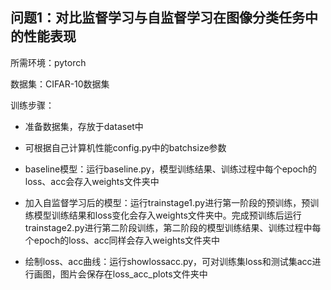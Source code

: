 ## 问题1：对比监督学习与自监督学习在图像分类任务中的性能表现
所需环境：pytorch

数据集：CIFAR-10数据集

训练步骤：
* 准备数据集，存放于dataset中

* 可根据自己计算机性能config.py中的batchsize参数

* baseline模型：运行baseline.py，模型训练结果、训练过程中每个epoch的loss、acc会存入weights文件夹中
* 加入自监督学习后的模型：运行trainstage1.py进行第一阶段的预训练，预训练模型训练结果和loss变化会存入weights文件夹中。完成预训练后运行trainstage2.py进行第二阶段训练，第二阶段的模型训练结果、训练过程中每个epoch的loss、acc同样会存入weights文件夹中
* 绘制loss、acc曲线：运行showlossacc.py，可对训练集loss和测试集acc进行画图，图片会保存在loss_acc_plots文件夹中
